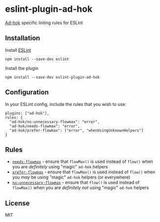 # eslint-plugin-ad-hok
[Ad-hok](https://www.github.com/helixbass/ad-hok) specific linting rules for ESLint

## Installation
Install [ESLint](https://www.github.com/eslint/eslint)
```
npm install --save-dev eslint
```

Install the plugin
```
npm install --save-dev eslint-plugin-ad-hok
```

## Configuration

In your ESLint config, include the rules that you wish to use:
```
plugins: ["ad-hok"],
rules: {
  "ad-hok/no-unnecessary-flowmax": "error",
  "ad-hok/needs-flowmax": "error",
  "ad-hok/prefer-flowmax": ["error", "whenUsingUnknownHelpers"]
}
```

## Rules

* [`needs-flowmax`](./docs/rules/needs-flowmax.md) - ensure that `flowMax()` is used instead of `flow()` when you are *definitely* using "magic" `ad-hok` helpers
* [`prefer-flowmax`](./docs/rules/prefer-flowmax.md) - ensure that `flowMax()` is used instead of `flow()` when you *may* be using "magic" `ad-hok` helpers (or everywhere)
* [`no-unnecessary-flowmax`](./docs/rules/no-unnecessary-flowmax.md) - ensure that `flow()` is used instead of `flowMax()` when you are *definitely not* using "magic" `ad-hok` helpers

## License

MIT
